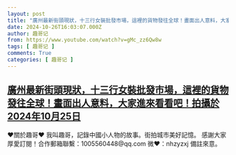 ```yaml
---
layout: post
title: "廣州最新街頭現狀，十三行女裝批發市場，這裡的貨物發往全球！畫面出人意料，大家進來看看吧！拍攝於2024年10月25日"
date: 2024-10-26T16:03:07.000Z
author: 趣哥记
from: https://www.youtube.com/watch?v=gMc_zz6Qw8w
tags: [ 趣哥记 ]
comments: True
categories: [ 趣哥记 ]
---
```

<!--1729958587000-->
[廣州最新街頭現狀，十三行女裝批發市場，這裡的貨物發往全球！畫面出人意料，大家進來看看吧！拍攝於2024年10月25日](https://www.youtube.com/watch?v=gMc_zz6Qw8w)
------

<div>
♥關於趣哥♥  我叫趣哥，記錄中國小人物的故事。街拍城市美好記憶。  感謝大家厚愛訂閱！合作郵箱聯繫：1005560448@qq.com 微❤：nhzyzxj 備註來意。
</div>
